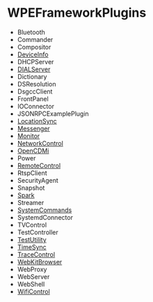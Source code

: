 # WPEFrameworkPlugins
* Bluetooth
* Commander
* Compositor
* [DeviceInfo](DeviceInfo/DeviceInfoPlugin.md)
* DHCPServer
* [DIALServer](DIALServer/DIALServerPlugin.md)
* Dictionary
* DSResolution
* DsgccClient
* FrontPanel
* IOConnector
* JSONRPCExamplePlugin
* [LocationSync](LocationSync/LocationSyncPlugin.md)
* [Messenger](Messenger/MessengerPlugin.md)
* [Monitor](Monitor/MonitorPlugin.md)
* [NetworkControl](NetworkControl/NetworkControlPlugin.md)
* [OpenCDMi](OpenCDMi/OpenCDMiPlugin.md)
* Power
* [RemoteControl](RemoteControl/RemoteControlPlugin.md)
* RtspClient
* SecurityAgent
* Snapshot
* [Spark](Spark/SparkPlugin.md)
* Streamer
* [SystemCommands](SystemCommands/SystemCommandsPlugin.md)
* SystemdConnector
* TVControl
* TestController
* [TestUtility](TestUtility/TestUtilityPlugin.md)
* [TimeSync](TimeSync/TimeSyncPlugin.md)
* [TraceControl](TraceControl/TraceControlPlugin.md)
* [WebKitBrowser](WebKitBrowser/WebKitBrowserPlugin.md)
* WebProxy
* WebServer
* WebShell
* [WifiControl](WifiControl/WifiControlPlugin.md)